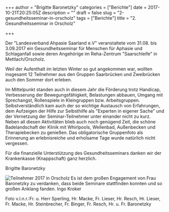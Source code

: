 +++
author = "Brigitte Baronetzky"
categories = ["Berichte"]
date = 2017-10-21T20:25:05Z
description = ""
draft = false
slug = "2-gesundheitsseminar-in-orscholz"
tags = ["Berichte"]
title = "2. Gesundheitsseminar in Orscholz"

+++

Der "Landesverband Ahpasie Saarland e.V"
veranstaltete vom 31.08. bis 3.09.2017 ein Gesundheitsseminar für Menschen für Aphasie und Schlaganfall sowie deren Angehörige im Reha-Zentrum "Saarschleife" in Mettlach/Orscholz.

Weil der Aufenthalt im letzten Winter so gut angekommen war, wollten insgesamt 12 Teilnehmer aus den Gruppen Saarbrücken und Zweibrücken auch den Sommer dort erleben.

Im Mittelpunkt standen auch in diesem Jahr die Förderung trotz Handicap, Verbesserung der Bewegungsfähigkeit, Belastungen abbauen, Umgang mit Sprechangst, Rollenspiele in Kleingruppen bzw. Arbeitsgruppen.
Selbstverständlich kam auch der so wichtige Austausch von Erfahrungen, dem Aufzeigen der Hilfe zur Selbsthilfe als "Experten in eigener Sache" und der Vernetzung der Seminar-Teilnehmer unter einander nicht zu kurz.
Neben all diesen Aktivitäten blieb auch noch genügend Zeit, die schöne Badelandschaft der Klinik mit Whirlpools, Wellenbad, Außenbecken und Therapiebecken zu genießen. 
Das obligatorische Gruppenfoto als Erinnerung an erlebnisreiche und erholsame Tage wurde natürlich nicht vergessen.

Für die finanzielle Unterstützung des Gesundheitsseminars danken wir der Krankenkasse (Knappschaft) ganz herzlich.

Brigitte Baronetzky

![Teilnehmer 2017 in Orscholz](/content/images/2017/10/2017-Sept--OrscholzIMG-20170903-WA0003.jpg)
Es ist dem großen Engagement von Frau Baronetzky zu verdanken, dass beide Seminare stattfinden konnten und so großen Anklang fanden.
Ingo Kroker 

Foto v.l.n.r.:Fr. u. Herr Sperling, Hr. Macke, Fr. Lieser, Hr. Resch, Hr. Lieser, Fr. Macke, Hr. Steinbrecher, Fr. Binger, Fr. Resch, Hr. u. Fr. Baronetzky
